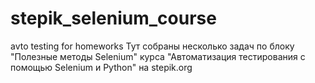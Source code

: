 # stepik_selenium_course
avto testing for homeworks
Тут собраны несколько задач по блоку "Полезные методы Selenium" курса "Автоматизация тестирования с помощью Selenium и Python" на stepik.org
